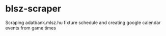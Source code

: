 # blsz-scraper
Scraping adatbank.mlsz.hu fixture schedule and creating google calendar events from game times
